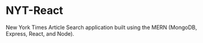 # NYT-React
New York Times Article Search application built using the MERN (MongoDB, Express, React, and Node).

